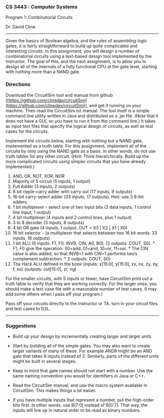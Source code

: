 <article class="markdown-body">

### [<span class="headeranchor"></span>](#cs-3443-computer-systems-program-1-combinatorial-circuits)CS 3443 : Computer Systems  
Program 1: Combinatorial Circuits

Dr. David Cline

* * *

Given the basics of Boolean algebra, and the rules of assembling logic gates, it is fairly straightforward to build up quite complicated and interesting circuits. In this assignment, you will design a number of combinatorial circuits using a text-based design tool implemented by the instructor. The goal of this, and the next assignment, is to allow you to design all of the internals of a fully functional CPU at the gate level, starting with nothing more than a NAND gate.

### [<span class="headeranchor"></span>](#directions)Directions

Download the CircuitSim tool and manual from github ([https://github.com/clinedav/circuitSim](https://github.com/clinedav/circuitSim)), and get it running on your machine. Then read the CircuitSim.txt manual. The tool itself is a simple command line utility written in Java and distributed as a .jar file. (Note that it does not have a GUI, so you have to run it from the command line.) It takes as input text files that specify the logical design of circuits, as well as test cases for the circuits.

Implement the circuits below, starting with nothing but a NAND gate, implemented as a truth table. For this assignment, implement all of the circuits by only using the NAND gate as a basis. In other words, do not use truth tables for any other circuit. (Hint: Think hierarchically. Build up the more complicated circuits using simpler circuits that you have already implemented.)

1.  AND, OR, NOT, XOR, NOR
2.  Majority of 5 circuit (5 inputs, 1 output)
3.  Full Adder (3 inputs, 2 outputs)
4.  8 bit ripple-carry adder with carry out (17 inputs, 9 outputs)
5.  16-bit carry-select adder (33 inputs, 17 outputs). Hint: use 3 8-bit adders.
6.  1 bit multiplexer - select one of two input bits (2 data inputs, 1 control line input, 1 output)
7.  4 bit multiplexer (4 inputs and 2 control lines, plus 1 output)
8.  3 to 8 decoder (3 inputs, 8 outputs)
9.  4 bit OR gate (4 inputs, 1 output. OUT = X3 | X2 | X1 | X0)
10.  16 bit selector - (a multiplexer that selects between two 16 bit words: 33 inputs, 16 outputs)
11.  1 bit ALU (6 inputs: F1, F0, INVB, CIN, A0, B0), (2 outputs: COUT, S0).
    *   F1, F0 give the operation: 00=add, 01=and, 10=or, 11=xor.
    *   The CIN value is also added, so that INVB=1 with CIN=1 performs two’s complement subtraction.
    *   2 outputs: COUT, S0)
12.  The Hack ALU defined in the book (inputs: x[15:0], y[15:0], zx, nx, zy, ny, f, no) (outputs: out[15:0], zr, ng)

For the smaller circuits, with 5 inputs or fewer, have CircuitSim print out a truth table to verify that they are working correctly. For the larger ones, you should make a test case file with a reasonable number of test cases. (I may add some others when I pass off your program.)

Pass off your circuits directly to the instructor or TA. turn in your circuit files and test cases to D2L.

* * *

### [<span class="headeranchor"></span>](#suggestions)Suggestions

*   Build up your design by incrementally creating larger and larger units.

*   Start by building all of the simple gates. You may also want to create larger variants of many of these. For example AND8 might be an AND gate that takes 8 inputs instead of 2\. Similarly, parts of the different units might be built in several stages.

*   Keep in mind that gate names should not start with a number. Use the same naming convention you would for identifiers in Java or C++.

*   Read the CircuitSim manual, and use the macro system available in CircuitSim. This makes things a lot easier.

*   If you have multiple inputs that represent a number, put the high-order bits first. In other words, use B[7:0] instead of B[0:7]. That way, the inputs will line up in natural order to be read as binary numbers.

</article>
